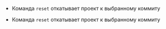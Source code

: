 
* Команда `reset` откатывает проект к выбранному коммиту

* Команда `reset` откатывает проект к выбранному коммиту
